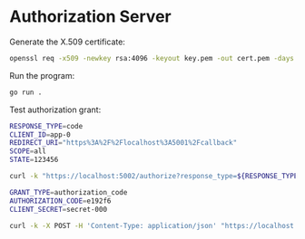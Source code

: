 # Authorization Server

Generate the X.509 certificate:

```sh
openssl req -x509 -newkey rsa:4096 -keyout key.pem -out cert.pem -days 365 -nodes
```

Run the program:

```sh
go run .
```

Test authorization grant:

```sh
RESPONSE_TYPE=code
CLIENT_ID=app-0
REDIRECT_URI="https%3A%2F%2Flocalhost%3A5001%2Fcallback"
SCOPE=all
STATE=123456

curl -k "https://localhost:5002/authorize?response_type=${RESPONSE_TYPE}&client_id=${CLIENT_ID}&redirect_uri=${REDIRECT_URI}&scope=${SCOPE}&state=${STATE}"

GRANT_TYPE=authorization_code
AUTHORIZATION_CODE=e192f6
CLIENT_SECRET=secret-000

curl -k -X POST -H 'Content-Type: application/json' "https://localhost:5002/token?grant_type=${GRANT_TYPE}&code=${AUTHORIZATION_CODE}&client_id=${CLIENT_ID}&client_secret=${CLIENT_SECRET}"
```
